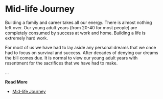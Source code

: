 # Mid-life Journey

Building a family and career takes all our energy.  There is almost nothing left
over.   Our young adult years (from 20-40 for most people) are completely
consumed by success at work and home.  Building a life is extremely hard work.

For most of us we have had to lay aside any personal dreams that we once had to
focus on survival and success.  After decades of denying our dreams the bill
comes due.  It is normal to view our young adult years with resentment for the
sacrifices that we have had to make.

...

**Read More**

* [Mid-life Journey](https://seamansguide.com/book/journey/Midlife.md)

